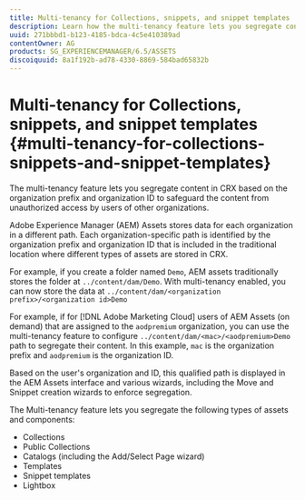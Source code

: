 ```yaml
---
title: Multi-tenancy for Collections, snippets, and snippet templates
description: Learn how the multi-tenancy feature lets you segregate content in the CRX repository based on the customer organization to prevent unauthorized access.
uuid: 271bbbd1-b123-4185-bdca-4c5e410389ad
contentOwner: AG
products: SG_EXPERIENCEMANAGER/6.5/ASSETS
discoiquuid: 8a1f192b-ad78-4330-8869-584bad65832b
---
```


# Multi-tenancy for Collections, snippets, and snippet templates {#multi-tenancy-for-collections-snippets-and-snippet-templates}

The multi-tenancy feature lets you segregate content in CRX based on the organization prefix and organization ID to safeguard the content from unauthorized access by users of other organizations.

Adobe Experience Manager (AEM) Assets stores data for each organization in a different path. Each organization-specific path is identified by the organization prefix and organization ID
that is included in the traditional location where different types of assets are stored in CRX.

For example, if you create a folder named `Demo`, AEM assets traditionally stores the folder at `../content/dam/Demo`. With multi-tenancy enabled, you can now store the data at `../content/dam/<organization prefix>/<organization id>Demo`

For example, if for [!DNL Adobe Marketing Cloud] users of AEM Assets (on demand) that are assigned to the `aodpremium` organization, you can use the multi-tenancy feature to configure `../content/dam/<mac>/<aodpremium>Demo` path to segregate their content. In this example, `mac` is the organization prefix and `aodpremium` is the organization ID.

Based on the user's organization and ID, this qualified path is displayed in the AEM Assets interface and various wizards, including the Move and Snippet creation wizards to enforce segregation.

The Multi-tenancy feature lets you segregate the following types of assets and components:

* Collections
* Public Collections
* Catalogs (including the Add/Select Page wizard)
* Templates
* Snippet templates
* Lightbox
